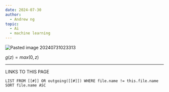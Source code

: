 ```yaml
---
date: 2024-07-30
author:
  - Andrew ng
topic:
  - Ai
  - machine learning
---
```


![Pasted image 20240731023313](Pasted%20image%2020240731023313.png)

$g(z) = max(0 , z )$




----
LINKS TO THIS PAGE 
```dataview
LIST FROM [[#]] OR outgoing([[#]]) WHERE file.name != this.file.name SORT file.name ASC
```
